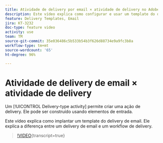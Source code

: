 ```yaml
---
title: Atividade de delivery por email × atividade de delivery no Adobe Campaign Classic
description: Este vídeo explica como configurar e usar um template do delivery.
feature: Delivery Templates, Email
jira: KT-3232
doc-type: feature video
activity: use
team: TM
source-git-commit: 35e036486c5b533b54b3f626d88734e9a9fc3b8a
workflow-type: tm+mt
source-wordcount: '65'
ht-degree: 96%

---
```



# Atividade de delivery de email × atividade de delivery

Um [!UICONTROL Delivery-type activity] permite criar uma ação de delivery. Ele pode ser construído usando elementos de entrada.

Este vídeo explica como implantar um template do delivery de email. Ele explica a diferença entre um delivery de email e um workflow de delivery.

>[!VIDEO](https://video.tv.adobe.com/v/24065?quality=12&learn=on){transcript=true}
